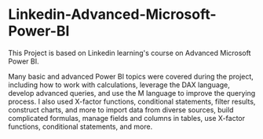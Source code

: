 # Linkedin-Advanced-Microsoft-Power-BI

This Project is based on Linkedin learning's course on Advanced Microsoft Power BI.

Many basic and advanced Power BI topics were covered during the project, including how to work with calculations, leverage the DAX language, develop advanced queries, and use the M language to improve the querying process. I also used X-factor functions, conditional statements, filter results, construct charts, and more to import data from diverse sources, build complicated formulas, manage fields and columns in tables, use X-factor functions, conditional statements, and more.
